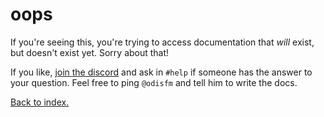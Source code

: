 # oops

If you're seeing this, you're trying to access documentation that _will_ exist, but doesn't exist yet. Sorry about that!

If you like, [join the discord](https://discord.gg/DCtbuEe8Qr) and ask in `#help` if someone has the answer to your question. Feel free to ping `@odisfm` and tell him to write the docs.

[Back to index.
](/docs/zcx-docs.md)
